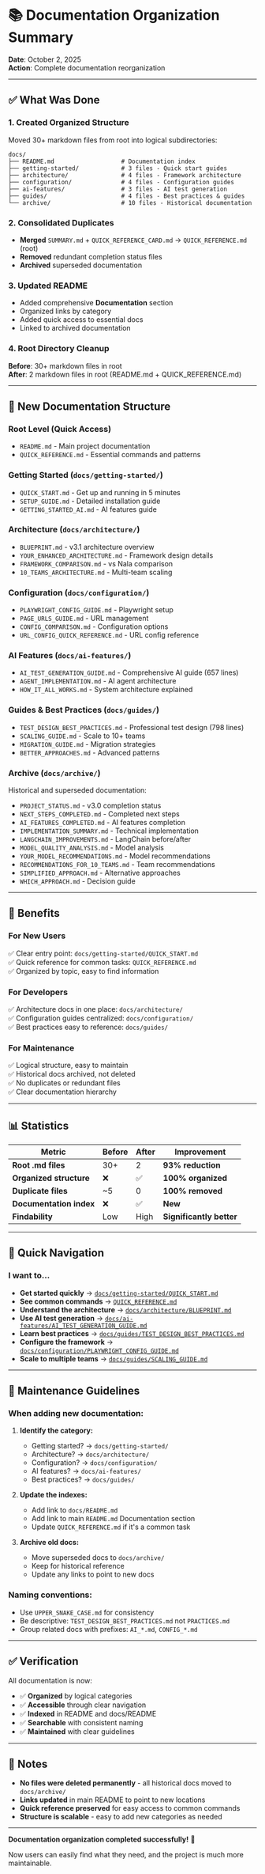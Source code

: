 # 📚 Documentation Organization Summary

**Date**: October 2, 2025  
**Action**: Complete documentation reorganization

---

## ✅ What Was Done

### 1. **Created Organized Structure**
Moved 30+ markdown files from root into logical subdirectories:

```
docs/
├── README.md                   # Documentation index
├── getting-started/            # 3 files - Quick start guides
├── architecture/               # 4 files - Framework architecture
├── configuration/              # 4 files - Configuration guides
├── ai-features/                # 3 files - AI test generation
├── guides/                     # 4 files - Best practices & guides
└── archive/                    # 10 files - Historical documentation
```

### 2. **Consolidated Duplicates**
- **Merged** `SUMMARY.md` + `QUICK_REFERENCE_CARD.md` → `QUICK_REFERENCE.md` (root)
- **Removed** redundant completion status files
- **Archived** superseded documentation

### 3. **Updated README**
- Added comprehensive **Documentation** section
- Organized links by category
- Added quick access to essential docs
- Linked to archived documentation

### 4. **Root Directory Cleanup**
**Before**: 30+ markdown files in root  
**After**: 2 markdown files in root (README.md + QUICK_REFERENCE.md)

---

## 📁 New Documentation Structure

### **Root Level** (Quick Access)
- `README.md` - Main project documentation
- `QUICK_REFERENCE.md` - Essential commands and patterns

### **Getting Started** (`docs/getting-started/`)
- `QUICK_START.md` - Get up and running in 5 minutes
- `SETUP_GUIDE.md` - Detailed installation guide
- `GETTING_STARTED_AI.md` - AI features guide

### **Architecture** (`docs/architecture/`)
- `BLUEPRINT.md` - v3.1 architecture overview
- `YOUR_ENHANCED_ARCHITECTURE.md` - Framework design details
- `FRAMEWORK_COMPARISON.md` - vs Nala comparison
- `10_TEAMS_ARCHITECTURE.md` - Multi-team scaling

### **Configuration** (`docs/configuration/`)
- `PLAYWRIGHT_CONFIG_GUIDE.md` - Playwright setup
- `PAGE_URLS_GUIDE.md` - URL management
- `CONFIG_COMPARISON.md` - Configuration options
- `URL_CONFIG_QUICK_REFERENCE.md` - URL config reference

### **AI Features** (`docs/ai-features/`)
- `AI_TEST_GENERATION_GUIDE.md` - Comprehensive AI guide (657 lines)
- `AGENT_IMPLEMENTATION.md` - AI agent architecture
- `HOW_IT_ALL_WORKS.md` - System architecture explained

### **Guides & Best Practices** (`docs/guides/`)
- `TEST_DESIGN_BEST_PRACTICES.md` - Professional test design (798 lines)
- `SCALING_GUIDE.md` - Scale to 10+ teams
- `MIGRATION_GUIDE.md` - Migration strategies
- `BETTER_APPROACHES.md` - Advanced patterns

### **Archive** (`docs/archive/`)
Historical and superseded documentation:
- `PROJECT_STATUS.md` - v3.0 completion status
- `NEXT_STEPS_COMPLETED.md` - Completed next steps
- `AI_FEATURES_COMPLETED.md` - AI features completion
- `IMPLEMENTATION_SUMMARY.md` - Technical implementation
- `LANGCHAIN_IMPROVEMENTS.md` - LangChain before/after
- `MODEL_QUALITY_ANALYSIS.md` - Model analysis
- `YOUR_MODEL_RECOMMENDATIONS.md` - Model recommendations
- `RECOMMENDATIONS_FOR_10_TEAMS.md` - Team recommendations
- `SIMPLIFIED_APPROACH.md` - Alternative approaches
- `WHICH_APPROACH.md` - Decision guide

---

## 🎯 Benefits

### **For New Users**
✅ Clear entry point: `docs/getting-started/QUICK_START.md`  
✅ Quick reference for common tasks: `QUICK_REFERENCE.md`  
✅ Organized by topic, easy to find information

### **For Developers**
✅ Architecture docs in one place: `docs/architecture/`  
✅ Configuration guides centralized: `docs/configuration/`  
✅ Best practices easy to reference: `docs/guides/`

### **For Maintenance**
✅ Logical structure, easy to maintain  
✅ Historical docs archived, not deleted  
✅ No duplicates or redundant files  
✅ Clear documentation hierarchy

---

## 📊 Statistics

| Metric | Before | After | Improvement |
|--------|--------|-------|-------------|
| **Root .md files** | 30+ | 2 | **93% reduction** |
| **Organized structure** | ❌ | ✅ | **100% organized** |
| **Duplicate files** | ~5 | 0 | **100% removed** |
| **Documentation index** | ❌ | ✅ | **New** |
| **Findability** | Low | High | **Significantly better** |

---

## 🚀 Quick Navigation

### **I want to...**

- **Get started quickly** → [`docs/getting-started/QUICK_START.md`](getting-started/QUICK_START.md)
- **See common commands** → [`QUICK_REFERENCE.md`](../QUICK_REFERENCE.md)
- **Understand the architecture** → [`docs/architecture/BLUEPRINT.md`](architecture/BLUEPRINT.md)
- **Use AI test generation** → [`docs/ai-features/AI_TEST_GENERATION_GUIDE.md`](ai-features/AI_TEST_GENERATION_GUIDE.md)
- **Learn best practices** → [`docs/guides/TEST_DESIGN_BEST_PRACTICES.md`](guides/TEST_DESIGN_BEST_PRACTICES.md)
- **Configure the framework** → [`docs/configuration/PLAYWRIGHT_CONFIG_GUIDE.md`](configuration/PLAYWRIGHT_CONFIG_GUIDE.md)
- **Scale to multiple teams** → [`docs/guides/SCALING_GUIDE.md`](guides/SCALING_GUIDE.md)

---

## 🔄 Maintenance Guidelines

### **When adding new documentation:**

1. **Identify the category:**
   - Getting started? → `docs/getting-started/`
   - Architecture? → `docs/architecture/`
   - Configuration? → `docs/configuration/`
   - AI features? → `docs/ai-features/`
   - Best practices? → `docs/guides/`

2. **Update the indexes:**
   - Add link to `docs/README.md`
   - Add link to main `README.md` Documentation section
   - Update `QUICK_REFERENCE.md` if it's a common task

3. **Archive old docs:**
   - Move superseded docs to `docs/archive/`
   - Keep for historical reference
   - Update any links to point to new docs

### **Naming conventions:**
- Use `UPPER_SNAKE_CASE.md` for consistency
- Be descriptive: `TEST_DESIGN_BEST_PRACTICES.md` not `PRACTICES.md`
- Group related docs with prefixes: `AI_*.md`, `CONFIG_*.md`

---

## ✅ Verification

All documentation is now:
- ✅ **Organized** by logical categories
- ✅ **Accessible** through clear navigation
- ✅ **Indexed** in README and docs/README
- ✅ **Searchable** with consistent naming
- ✅ **Maintained** with clear guidelines

---

## 📝 Notes

- **No files were deleted permanently** - all historical docs moved to `docs/archive/`
- **Links updated** in main README to point to new locations
- **Quick reference preserved** for easy access to common commands
- **Structure is scalable** - easy to add new categories as needed

---

**Documentation organization completed successfully!** 🎉

Now users can easily find what they need, and the project is much more maintainable.

